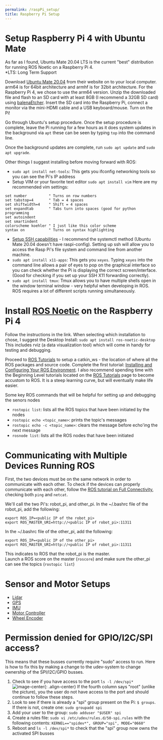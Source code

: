 ```yaml
---
permalink: /raspPi_setup/
title: Raspberry Pi Setup
---
```

# Setup Raspberry Pi 4 with Ubuntu Mate
As far as I found, Ubuntu Mate 20.04 LTS is the current "best" distribution for running ROS Noetic on a Raspberry Pi 4. \
*LTS: Long Term Support

Download [Ubuntu Mate 20.04](https://ubuntu-mate.org/raspberry-pi/download/) from their website on to your local computer.
arm64 is for 64bit architecture and armhf is for 32bit architecture. For the Raspberry Pi 4, we chose to use the arm64 version.
Unzip the downloaded file and flash to an SD card with at least 8GB (I recommend a 32GB SD card) using [balenaEtcher](https://www.balena.io/etcher/).
Insert the SD card into the Raspberry Pi, connect a monitor via the mini-HDMI cable and a USB keyboard/mouse. Turn on the Pi!

Go through Ubuntu's setup procedure. Once the setup procedure is complete, leave the Pi running for a few hours as it does system updates in the background via `apt` these can be seen by typing `top` into the command line.

Once the background updates are complete, run `sudo apt update` and `sudo apt upgrade`.

Other things I suggest installing before moving forward with ROS:
* `sudo apt install net-tools`: This gets you ifconfig networking tools so you can see the Pi's IP address
* Setup VIM or your favorite text editor
`sudo apt install vim`
Here are my recommended vim settings:
```
set number          " Turns on row numbers
set tabstop=4       " Tab = 4 spaces
set shiftwidth=4    " Shift = 4 spaces
set expandtab       " Tabs turn into spaces (good for python programming
set autoindent    
set smartindent
colorscheme koehler " I just like this color scheme
syntax on           " Turns on syntax highlighting
```

* [Setup SSH capabilities](https://www.raspberrypi.org/documentation/remote-access/ssh/) - I recommend the systemctl method (Ubuntu Mate 20.04 doesn't have raspi-config). Setting up ssh will allow you to access the Rasp Pi's file system and command line from another machine.
* `sudo apt install x11-apps`: This gets you `xeyes`. Typing `xeyes` into the command line allows a pair of eyes to pop on the graphical interface so you can check whether the Pi is displaying the correct screen/interface. (Good for checking if you set up your SSH X11 forwarding correctly).
* `sudo apt install tmux`: Tmux allows you to have multiple shells open in the window terminal window - very helpful when developing in ROS. ROS requires a lot of different scripts running simultaneously.

# Install [ROS Noetic](http://wiki.ros.org/noetic/Installation/Ubuntu) on the Raspberry Pi 4
Follow the instructions in the link. When selecting which installation to chose, I suggest the Desktop Install: `sudo apt install ros-noetic-desktop`
This includes rviz (a data visualization tool) which will come in handy for testing and debugging.

Proceed to [ROS Tutorials](http://wiki.ros.org/ROS/Tutorials) to setup a catkin_ws - the location of where all the ROS packages and source code. Complete the first tutorial: [Installing and Configuring Your ROS Environment](http://wiki.ros.org/ROS/Tutorials/InstallingandConfiguringROSEnvironment). I also recommend spending time with the Beginning Level tutorials located on the [ROS Tutorials](http://wiki.ros.org/ROS/Tutorials) page to become accustom to ROS. It is a steep learning curve, but will eventually make life easier.

Some key ROS commands that will be helpful for setting up and debugging the senors nodes
* `rostopic list`: lists all the ROS topics that have been initiated by the nodes
* `rostopic echo <topic_name>`: prints the topic's messages
* `rostopic echo -c <topic_name>`: clears the message before echo'ing the next message
* `rosnode list`: lists all the ROS nodes that have been initiated

# Communicating with Multiple Devices Running ROS
First, the two devices must be on the same network in order to communicate with each other. To check if the devices can properly communicate with each other, follow the [ROS tutorial on Full Connectivity](http://wiki.ros.org/ROS/NetworkSetup), checking both `ping` and `netcat`.

We'll call the two Pi's: robot_pi, and other_pi.
In the ~/.bashrc file of the robot_pi, add the following:
```
export ROS_IP=<public IP of the robot_pi>
export ROS_MASTER_URI=http://<public IP of robot_pi>:11311
```
In the ~/.bashrc file of the other_pi, add the following:
```
export ROS_IP=<public IP of the other_pi>
export ROS_MASTER_URI=http://<public IP of robot_pi>:11311
```
This indicates to ROS that the robot_pi is the master. \
Launch a ROS score on the master (`roscore`) and make sure the other_pi can see the topics (`rostopic list`)



# Sensor and Motor Setups
* [Lidar](https://hannabanana96.github.io/MPDR_Project/Lidar/)
* [GPS](https://hannabanana96.github.io/MPDR_Project/gps/)
* [IMU](https://hannabanana96.github.io/MPDR_Project/imu/)
* [Motor Controller](https://hannabanana96.github.io/MPDR_Project/motor_controller/)
* [Wheel Encoder](https://hannabanana96.github.io/MPDR_Project/wheelEncoder/)


# Permission denied for GPIO/I2C/SPI access?
This means that these busses currently require "sudo" access to run. Here is how to fix this by making a change to the udev-system to change ownership of the SPI/I2C/GPIO busses.

1. Check to see if you have access to the port
`ls -l /dev/spi*`
![image-center](https://hannabanana96.github.io/MPDR_Project/assets/images/spi_cmdline.JPG){: .align-center}
If the fourth column says "root" (unlike the picture), you the user do not have access to the port and should continue to follow these steps. 
2. Look to see if there is already a "spi" group present on the Pi: `$ groups`. If there is not, create one: `sudo groupadd spi`
3. Add your user to the group: `sudo adduser "$USER" spi`
4. Create a rules file: `sudo vi /etc/udev/rules.d/50-spi.rules` with the following contents:
`KERNEL=="spidev*", GROUP="spi", MODE="0660"`
5. Reboot and `ls -l /dev/spi*` to check that the "spi" group now owns the activated SPI busses


